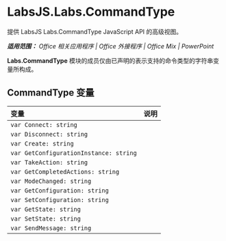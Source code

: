﻿
# LabsJS.Labs.CommandType
提供 LabsJS Labs.CommandType JavaScript API 的高级视图。

 _**适用范围：** Office 相关应用程序 | Office 外接程序 | Office Mix | PowerPoint_

**Labs.CommandType** 模块的成员仅由已声明的表示支持的命令类型的字符串变量所构成。

## CommandType 变量


|变量|说明|
|:-----|:-----|
| `var Connect: string`||
| `var Disconnect: string`||
| `var Create: string`||
| `var GetConfigurationInstance: string`||
| `var TakeAction: string`||
| `var GetCompletedActions: string`||
| `var ModeChanged: string`||
| `var GetConfiguration: string`||
| `var SetConfiguration: string`||
| `var GetState: string`||
| `var SetState: string`||
| `var SendMessage: string`||
